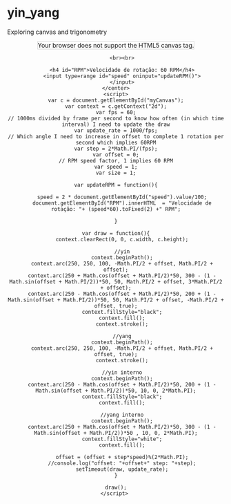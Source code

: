 # yin_yang
Exploring canvas and trigonometry

<!DOCTYPE html>
<html>
<body>
	<center>
		<canvas id="myCanvas" width="500" height="500" style="border:1px solid #d3d3d3;">
		Your browser does not support the HTML5 canvas tag.</canvas>
	
		<br><br>
	
		<h4 id="RPM">Velocidade de rotação: 60 RPM</h4>
		<input type=range id="speed" oninput="updateRPM()">
		</input>
	</center>
	<script>
	var c = document.getElementById("myCanvas");
	var context = c.getContext("2d");
	var fps = 60;
	// 1000ms divided by frame per second to know how often (in which time interval) I need to update the draw
	var update_rate = 1000/fps;
	// Which angle I need to increase in offset to complete 1 rotation per second which implies 60RPM
	var step = 2*Math.PI/(fps);
	var offset = 0;
	// RPM speed factor, 1 implies 60 RPM
	var speed = 1;
	var size = 1;

	var updateRPM = function(){

		speed = 2 * document.getElementById("speed").value/100;
		document.getElementById("RPM").innerHTML  = "Velocidade de rotação: "+ (speed*60).toFixed(2) +" RPM";

	}

	var draw = function(){
		context.clearRect(0, 0, c.width, c.height);
		
		//yin
		context.beginPath();
		context.arc(250, 250, 100, -Math.PI/2 + offset, Math.PI/2 + offset);
		context.arc(250 + Math.cos(offset + Math.PI/2)*50, 300 - (1 - Math.sin(offset + Math.PI/2))*50, 50, Math.PI/2 + offset, 3*Math.PI/2 + offset);
		context.arc(250 - Math.cos(offset + Math.PI/2)*50, 200 + (1 - Math.sin(offset + Math.PI/2))*50, 50, Math.PI/2 + offset, -Math.PI/2 + offset, true);
		context.fillStyle="black";
		context.fill();
		context.stroke();

		//yang
		context.beginPath();
		context.arc(250, 250, 100, -Math.PI/2 + offset, Math.PI/2 + offset, true);
		context.stroke();

		//yin interno
		context.beginPath();
		context.arc(250 - Math.cos(offset + Math.PI/2)*50, 200 + (1 - Math.sin(offset + Math.PI/2))*50, 10, 0, 2*Math.PI);
		context.fillStyle="black";
		context.fill();

		//yang interno
		context.beginPath();
		context.arc(250 + Math.cos(offset + Math.PI/2)*50, 300 - (1 - Math.sin(offset + Math.PI/2))*50 , 10, 0, 2*Math.PI);
		context.fillStyle="white";
		context.fill();
		
		offset = (offset + step*speed)%(2*Math.PI);
		//console.log("offset: "+offset+" step: "+step);
		setTimeout(draw, update_rate);
	}

	draw();
	</script> 

</body>
</html>
